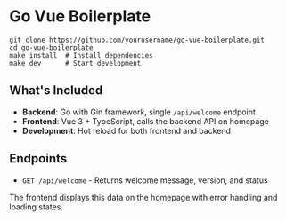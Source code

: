 # Go Vue Boilerplate

```
git clone https://github.com/yourusername/go-vue-boilerplate.git
cd go-vue-boilerplate
make install  # Install dependencies
make dev      # Start development
```

## What's Included

- **Backend**: Go with Gin framework, single `/api/welcome` endpoint
- **Frontend**: Vue 3 + TypeScript, calls the backend API on homepage
- **Development**: Hot reload for both frontend and backend

## Endpoints

- `GET /api/welcome` - Returns welcome message, version, and status

The frontend displays this data on the homepage with error handling and loading states.
